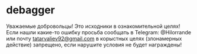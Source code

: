 # debagger
Уважаемые добровольцы! Это исходники в ознакомительной целях!  Если нашли какие-то ошибку просьба сообщать в Telegram: @Hilorrande или почту tatarvaliev92@gmail.com в корыстных целях (злонамерных действие) запрещено, если нарушите условия не будет награждены!
